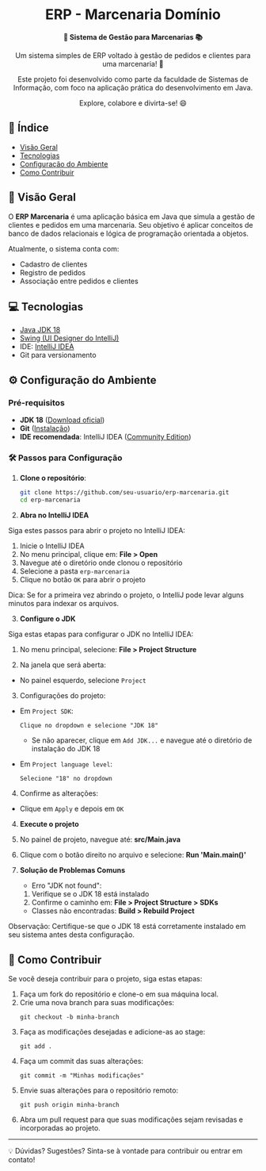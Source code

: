 <h1 align="center">ERP - Marcenaria Domínio</h1>



<div align="center">
  <strong>🚀 Sistema de Gestão para Marcenarias 📚</strong>
</div>

<div align="center">
  <p>Um sistema simples de ERP voltado à gestão de pedidos e clientes para uma marcenaria! 🎉</p>
  <p>Este projeto foi desenvolvido como parte da faculdade de Sistemas de Informação, com foco na aplicação prática do desenvolvimento em Java.</p>
  <p>Explore, colabore e divirta-se! 😄</p>
</div>

## 📖 Índice

- [Visão Geral](#visão-geral)
- [Tecnologias](#tecnologias)
- [Configuração do Ambiente](#configuração-do-ambiente)
- [Como Contribuir](#como-contribuir)

## 🔭 Visão Geral

O **ERP Marcenaria** é uma aplicação básica em Java que simula a gestão de clientes e pedidos em uma marcenaria. Seu objetivo é aplicar conceitos de banco de dados relacionais e lógica de programação orientada a objetos.

Atualmente, o sistema conta com:

- Cadastro de clientes
- Registro de pedidos
- Associação entre pedidos e clientes


## 💻 Tecnologias

- [Java JDK 18](https://www.oracle.com/java/technologies/javase/jdk18-archive-downloads.html)
- [Swing (UI Designer do IntelliJ)](https://www.jetbrains.com/help/idea/gui-designer.html)
- IDE: [IntelliJ IDEA](https://www.jetbrains.com/idea/)
- Git para versionamento

## ⚙️ Configuração do Ambiente

### Pré-requisitos
- **JDK 18** ([Download oficial](https://www.oracle.com/java/technologies/javase/jdk18-archive-downloads.html))
- **Git** ([Instalação](https://git-scm.com/downloads))
- **IDE recomendada**: IntelliJ IDEA ([Community Edition](https://www.jetbrains.com/idea/download/))

### 🛠️ Passos para Configuração

1. **Clone o repositório**:
   ```bash
   git clone https://github.com/seu-usuario/erp-marcenaria.git
   cd erp-marcenaria

2. **Abra no IntelliJ IDEA**

Siga estes passos para abrir o projeto no IntelliJ IDEA:

1. Inicie o IntelliJ IDEA
2. No menu principal, clique em:
   **File > Open**
3. Navegue até o diretório onde clonou o repositório
4. Selecione a pasta `erp-marcenaria`
5. Clique no botão `OK` para abrir o projeto

Dica: Se for a primeira vez abrindo o projeto, o IntelliJ pode levar alguns minutos para indexar os arquivos.

3. **Configure o JDK**

Siga estas etapas para configurar o JDK no IntelliJ IDEA:

1. No menu principal, selecione:
**File > Project Structure**

2. Na janela que será aberta:
- No painel esquerdo, selecione `Project`

3. Configurações do projeto:
- Em `Project SDK`:
  ```
  Clique no dropdown e selecione "JDK 18"
  ```
  - Se não aparecer, clique em `Add JDK...` e navegue até o diretório de instalação do JDK 18

- Em `Project language level`:
  ```
  Selecione "18" no dropdown
  ```

4. Confirme as alterações:
- Clique em `Apply` e depois em `OK`

4. **Execute o projeto**
   
1. No painel de projeto, navegue até:
      **src/Main.java**
    
2. Clique com o botão direito no arquivo e selecione:
      **Run 'Main.main()'**

5. **Solução de Problemas Comuns**

   - Erro "JDK not found":
   1. Verifique se o JDK 18 está instalado
   2. Confirme o caminho em:
      **File > Project Structure > SDKs**

   - Classes não encontradas:
     **Build > Rebuild Project**

Observação: Certifique-se que o JDK 18 está corretamente instalado em seu sistema antes desta configuração.

## 🤝 Como Contribuir

Se você deseja contribuir para o projeto, siga estas etapas:

1. Faça um fork do repositório e clone-o em sua máquina local.
2. Crie uma nova branch para suas modificações:
   ```
   git checkout -b minha-branch
   ```
3. Faça as modificações desejadas e adicione-as ao stage:
   ```
   git add .
   ```
4. Faça um commit das suas alterações:
   ```
   git commit -m "Minhas modificações"
   ```
5. Envie suas alterações para o repositório remoto:
   ```
   git push origin minha-branch
   ```
6. Abra um pull request para que suas modificações sejam revisadas e incorporadas ao projeto.
---

💡 Dúvidas? Sugestões? Sinta-se à vontade para contribuir ou entrar em contato!
